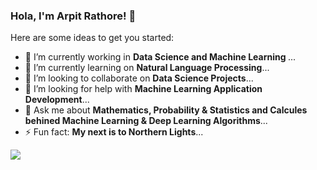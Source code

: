 ### Hola, I'm Arpit Rathore! 👋

Here are some ideas to get you started:

- 🔭 I’m currently working in <b>Data Science and Machine Learning </b>...
- 🌱 I’m currently learning on <b>Natural Language Processing</b>...
- 👯 I’m looking to collaborate on <b>Data Science Projects</b>...
- 🤔 I’m looking for help with <b>Machine Learning Application Development</b>...
- 💬 Ask me about <b>Mathematics, Probability & Statistics and Calcules behined Machine Learning & Deep Learning Algorithms</b>...
- ⚡ Fun fact: <b>My next is to Northern Lights</b>...

<img src="https://github-readme-stats.vercel.app/api?username=rarpit1994&theme=highcontrast&show_icons=true&count_private=true">
